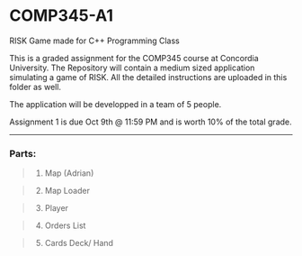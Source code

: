 # **COMP345-A1**
RISK Game made for C++ Programming Class

This is a graded assignment for the COMP345 course at Concordia University.
The Repository will contain a medium sized application simulating a game of RISK.
All the detailed instructions are uploaded in this folder as well.

The application will be developped in a team of 5 people.

Assignment 1 is due Oct 9th @ 11:59 PM and is worth 10% of the total grade.

-------------------------------------------

### Parts:

>1. Map (Adrian)

>2. Map Loader

>3. Player

>4. Orders List

>5. Cards Deck/ Hand
